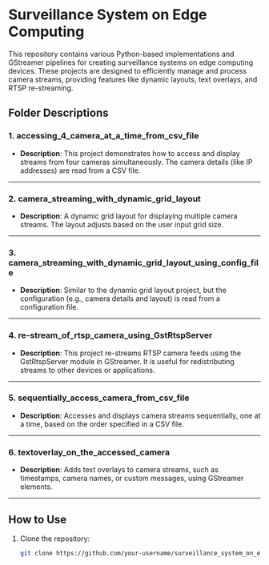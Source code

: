 # Surveillance System on Edge Computing

This repository contains various Python-based implementations and GStreamer pipelines for creating surveillance systems on edge computing devices. These projects are designed to efficiently manage and process camera streams, providing features like dynamic layouts, text overlays, and RTSP re-streaming.

## Folder Descriptions

### 1. **accessing_4_camera_at_a_time_from_csv_file**
   - **Description**: This project demonstrates how to access and display streams from four cameras simultaneously. The camera details (like IP addresses) are read from a CSV file.

---

### 2. **camera_streaming_with_dynamic_grid_layout**
   - **Description**: A dynamic grid layout for displaying multiple camera streams. The layout adjusts based on the user input grid size.

---

### 3. **camera_streaming_with_dynamic_grid_layout_using_config_file**
   - **Description**: Similar to the dynamic grid layout project, but the configuration (e.g., camera details and layout) is read from a configuration file.

---

### 4. **re-stream_of_rtsp_camera_using_GstRtspServer**
   - **Description**: This project re-streams RTSP camera feeds using the GstRtspServer module in GStreamer. It is useful for redistributing streams to other devices or applications.

---

### 5. **sequentially_access_camera_from_csv_file**
   - **Description**: Accesses and displays camera streams sequentially, one at a time, based on the order specified in a CSV file.

---

### 6. **textoverlay_on_the_accessed_camera**
   - **Description**: Adds text overlays to camera streams, such as timestamps, camera names, or custom messages, using GStreamer elements.

---

## How to Use

1. Clone the repository:
   ```bash
   git clone https://github.com/your-username/surveillance_system_on_edge_computing.git
